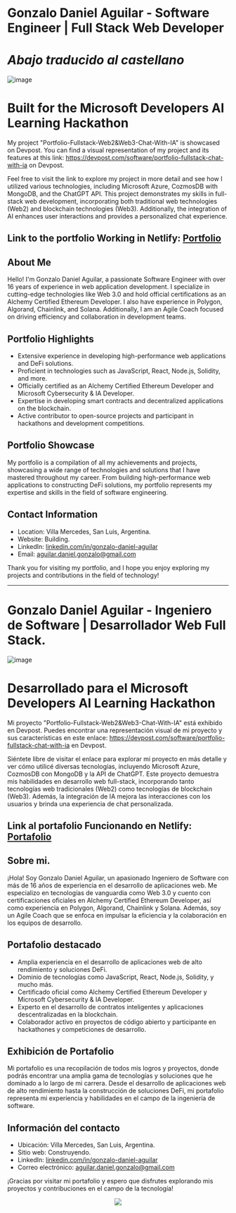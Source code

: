 # Gonzalo Daniel Aguilar - Software Engineer | Full Stack Web Developer
# *Abajo traducido al castellano*

![image](https://github.com/gonzalolater/portafolio/assets/42863568/bfeb85a4-e013-4bb5-a8ab-444eb59ecfe2)

# Built for the Microsoft Developers AI Learning Hackathon 

My project "Portfolio-Fullstack-Web2&Web3-Chat-With-IA" is showcased on Devpost. You can find a visual representation of my project and its features at this link: https://devpost.com/software/portfolio-fullstack-chat-with-ia on Devpost.

Feel free to visit the link to explore my project in more detail and see how I utilized various technologies, including Microsoft Azure, CozmosDB with MongoDB, and the ChatGPT API. This project demonstrates my skills in full-stack web development, incorporating both traditional web technologies (Web2) and blockchain technologies (Web3). Additionally, the integration of AI enhances user interactions and provides a personalized chat experience.

## Link to the portfolio Working in Netlify: [Portfolio](https://main--portfolio-aguilar-gonzalo-daniel.netlify.app/)

## About Me
Hello! I'm Gonzalo Daniel Aguilar, a passionate Software Engineer with over 16 years of experience in web application development. I specialize in cutting-edge technologies like Web 3.0 and hold official certifications as an Alchemy Certified Ethereum Developer. I also have experience in Polygon, Algorand, Chainlink, and Solana. Additionally, I am an Agile Coach focused on driving efficiency and collaboration in development teams.

## Portfolio Highlights
- Extensive experience in developing high-performance web applications and DeFi solutions.
- Proficient in technologies such as JavaScript, React, Node.js, Solidity, and more.
- Officially certified as an Alchemy Certified Ethereum Developer and Microsoft Cybersecurity & IA Developer.
- Expertise in developing smart contracts and decentralized applications on the blockchain.
- Active contributor to open-source projects and participant in hackathons and development competitions.

## Portfolio Showcase
My portfolio is a compilation of all my achievements and projects, showcasing a wide range of technologies and solutions that I have mastered throughout my career. From building high-performance web applications to constructing DeFi solutions, my portfolio represents my expertise and skills in the field of software engineering.

## Contact Information
- Location: Villa Mercedes, San Luis, Argentina.
- Website: Building.
- LinkedIn: [linkedin.com/in/gonzalo-daniel-aguilar](https://www.linkedin.com/in/gonzalo-daniel-aguilar)
- Email: [aguilar.daniel.gonzalo@gmail.com](mailto:aguilar.daniel.gonzalo@gmail.com)

Thank you for visiting my portfolio, and I hope you enjoy exploring my projects and contributions in the field of technology!

-----------------------------------------------------------

# Gonzalo Daniel Aguilar - Ingeniero de Software | Desarrollador Web Full Stack.

![image](https://github.com/gonzalolater/portafolio/assets/42863568/d4ac6f3c-2c35-4aae-bc89-8c4dcfa30b04)

# Desarrollado para el Microsoft Developers AI Learning Hackathon 

Mi proyecto "Portfolio-Fullstack-Web2&Web3-Chat-With-IA" está exhibido en Devpost. Puedes encontrar una representación visual de mi proyecto y sus características en este enlace: https://devpost.com/software/portfolio-fullstack-chat-with-ia en Devpost.

Siéntete libre de visitar el enlace para explorar mi proyecto en más detalle y ver cómo utilicé diversas tecnologías, incluyendo Microsoft Azure, CozmosDB con MongoDB y la API de ChatGPT. Este proyecto demuestra mis habilidades en desarrollo web full-stack, incorporando tanto tecnologías web tradicionales (Web2) como tecnologías de blockchain (Web3). Además, la integración de IA mejora las interacciones con los usuarios y brinda una experiencia de chat personalizada.

## Link al portafolio Funcionando en Netlify: [Portafolio](https://main--portfolio-aguilar-gonzalo-daniel.netlify.app/)

## Sobre mi.
¡Hola! Soy Gonzalo Daniel Aguilar, un apasionado Ingeniero de Software con más de 16 años de experiencia en el desarrollo de aplicaciones web. Me especializo en tecnologías de vanguardia como Web 3.0 y cuento con certificaciones oficiales en Alchemy Certified Ethereum Developer, así como experiencia en Polygon, Algorand, Chainlink y Solana. Además, soy un Agile Coach que se enfoca en impulsar la eficiencia y la colaboración en los equipos de desarrollo.

## Portafolio destacado
- Amplia experiencia en el desarrollo de aplicaciones web de alto rendimiento y soluciones DeFi.
- Dominio de tecnologías como JavaScript, React, Node.js, Solidity, y mucho más.
- Certificado oficial como Alchemy Certified Ethereum Developer y Microsoft Cybersecurity & IA Developer.
- Experto en el desarrollo de contratos inteligentes y aplicaciones descentralizadas en la blockchain.
- Colaborador activo en proyectos de código abierto y participante en hackathones y competiciones de desarrollo.

## Exhibición de Portafolio
Mi portafolio es una recopilación de todos mis logros y proyectos, donde podrás encontrar una amplia gama de tecnologías y soluciones que he dominado a lo largo de mi carrera. Desde el desarrollo de aplicaciones web de alto rendimiento hasta la construcción de soluciones DeFi, mi portafolio representa mi experiencia y habilidades en el campo de la ingeniería de software.

## Información del contacto
- Ubicación: Villa Mercedes, San Luis, Argentina.
- Sitio web: Construyendo.
- LinkedIn: [linkedin.com/in/gonzalo-daniel-aguilar](https://www.linkedin.com/in/gonzalo-daniel-aguilar)
- Correo electrónico: [aguilar.daniel.gonzalo@gmail.com](mailto:aguilar.daniel.gonzalo@gmail.com)

¡Gracias por visitar mi portafolio y espero que disfrutes explorando mis proyectos y contribuciones en el campo de la tecnología!

<p align="center">
  <img src="https://i.ibb.co/Y2TXsqw/IMG-20240719-WA0014.jpg" />
</p>
